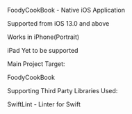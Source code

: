 FoodyCookBook - Native iOS Application

Supported from iOS 13.0 and above

Works in iPhone(Portrait)

iPad Yet to be supported

Main Project Target:

FoodyCookBook

Supporting Third Party Libraries Used:

SwiftLint - Linter for Swift